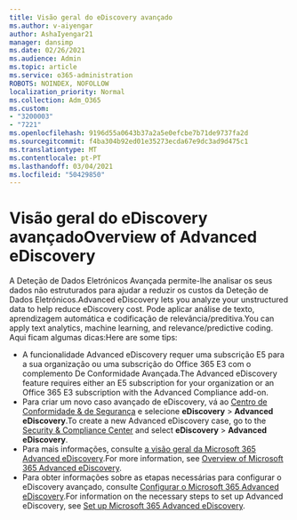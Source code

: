 ```yaml
---
title: Visão geral do eDiscovery avançado
ms.author: v-aiyengar
author: AshaIyengar21
manager: dansimp
ms.date: 02/26/2021
ms.audience: Admin
ms.topic: article
ms.service: o365-administration
ROBOTS: NOINDEX, NOFOLLOW
localization_priority: Normal
ms.collection: Adm_O365
ms.custom:
- "3200003"
- "7221"
ms.openlocfilehash: 9196d55a0643b37a2a5e0efcbe7b71de9737fa2d
ms.sourcegitcommit: f4ba304b92ed01e35273ecda67e9dc3ad9d475c1
ms.translationtype: MT
ms.contentlocale: pt-PT
ms.lasthandoff: 03/04/2021
ms.locfileid: "50429850"
---
```

# <a name="overview-of-advanced-ediscovery"></a><span data-ttu-id="567e5-102">Visão geral do eDiscovery avançado</span><span class="sxs-lookup"><span data-stu-id="567e5-102">Overview of Advanced eDiscovery</span></span>

<span data-ttu-id="567e5-103">A Deteção de Dados Eletrónicos Avançada permite-lhe analisar os seus dados não estruturados para ajudar a reduzir os custos da Deteção de Dados Eletrónicos.</span><span class="sxs-lookup"><span data-stu-id="567e5-103">Advanced eDiscovery lets you analyze your unstructured data to help reduce eDiscovery cost.</span></span> <span data-ttu-id="567e5-104">Pode aplicar análise de texto, aprendizagem automática e codificação de relevância/preditiva.</span><span class="sxs-lookup"><span data-stu-id="567e5-104">You can apply text analytics, machine learning, and relevance/predictive coding.</span></span> <span data-ttu-id="567e5-105">Aqui ficam algumas dicas:</span><span class="sxs-lookup"><span data-stu-id="567e5-105">Here are some tips:</span></span>

- <span data-ttu-id="567e5-106">A funcionalidade Advanced eDiscovery requer uma subscrição E5 para a sua organização ou uma subscrição do Office 365 E3 com o complemento De Conformidade Avançada.</span><span class="sxs-lookup"><span data-stu-id="567e5-106">The Advanced eDiscovery feature requires either an E5 subscription for your organization or an Office 365 E3 subscription with the Advanced Compliance add-on.</span></span>
- <span data-ttu-id="567e5-107">Para criar um novo caso avançado de eDiscovery, vá ao [Centro de Conformidade & de Segurança](https://go.microsoft.com/fwlink/p/?linkid=2077143) e selecione **eDiscovery**  >  **Advanced eDiscovery**.</span><span class="sxs-lookup"><span data-stu-id="567e5-107">To create a new Advanced eDiscovery case, go to the [Security & Compliance Center](https://go.microsoft.com/fwlink/p/?linkid=2077143) and select **eDiscovery** > **Advanced eDiscovery**.</span></span>
- <span data-ttu-id="567e5-108">Para mais informações, consulte [a visão geral da Microsoft 365 Advanced eDiscovery](https://go.microsoft.com/fwlink/?linkid=2101588).</span><span class="sxs-lookup"><span data-stu-id="567e5-108">For more information, see [Overview of Microsoft 365 Advanced eDiscovery](https://go.microsoft.com/fwlink/?linkid=2101588).</span></span>
- <span data-ttu-id="567e5-109">Para obter informações sobre as etapas necessárias para configurar o eDiscovery avançado, consulte [Configurar o Microsoft 365 Advanced eDiscovery](https://go.microsoft.com/fwlink/?linkid=2122672).</span><span class="sxs-lookup"><span data-stu-id="567e5-109">For information on the necessary steps to set up Advanced eDiscovery, see [Set up Microsoft 365 Advanced eDiscovery](https://go.microsoft.com/fwlink/?linkid=2122672).</span></span>